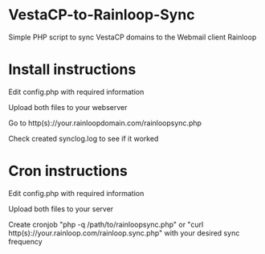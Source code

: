 # VestaCP-to-Rainloop-Sync
Simple PHP script to sync VestaCP domains to the Webmail client Rainloop

# Install instructions
Edit config.php with required information

Upload both files to your webserver

Go to http(s)://your.rainloopdomain.com/rainloopsync.php

Check created synclog.log to see if it worked


# Cron instructions
Edit config.php with required information

Upload both files to your server

Create cronjob "php -q /path/to/rainloopsync.php" or "curl http(s)://your.rainloop.com/rainloop.sync.php" with your desired sync frequency


